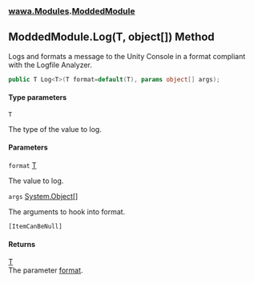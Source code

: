 ### [wawa.Modules](wawa.Modules.md 'wawa.Modules').[ModdedModule](ModdedModule.md 'wawa.Modules.ModdedModule')

## ModdedModule.Log<T>(T, object[]) Method

Logs and formats a message to the Unity Console in a format compliant with the Logfile Analyzer.

```csharp
public T Log<T>(T format=default(T), params object[] args);
```
#### Type parameters

<a name='wawa.Modules.ModdedModule.Log_T_(T,object[]).T'></a>

`T`

The type of the value to log.
#### Parameters

<a name='wawa.Modules.ModdedModule.Log_T_(T,object[]).format'></a>

`format` [T](ModdedModule.Log{T}(T,object[]).md#wawa.Modules.ModdedModule.Log_T_(T,object[]).T 'wawa.Modules.ModdedModule.Log<T>(T, object[]).T')

The value to log.

<a name='wawa.Modules.ModdedModule.Log_T_(T,object[]).args'></a>

`args` [System.Object](https://docs.microsoft.com/en-us/dotnet/api/System.Object 'System.Object')[[]](https://docs.microsoft.com/en-us/dotnet/api/System.Array 'System.Array')

The arguments to hook into format.<p/>`[ItemCanBeNull]`

#### Returns
[T](ModdedModule.Log{T}(T,object[]).md#wawa.Modules.ModdedModule.Log_T_(T,object[]).T 'wawa.Modules.ModdedModule.Log<T>(T, object[]).T')  
The parameter [format](ModdedModule.Log{T}(T,object[]).md#wawa.Modules.ModdedModule.Log_T_(T,object[]).format 'wawa.Modules.ModdedModule.Log<T>(T, object[]).format').